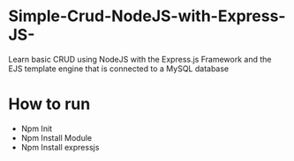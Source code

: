 # Simple-Crud-NodeJS-with-Express-JS-
Learn basic CRUD using NodeJS with the Express.js Framework and the EJS template engine that is connected to a MySQL database

# How to run
* Npm Init
* Npm Install Module
* Npm Install expressjs
